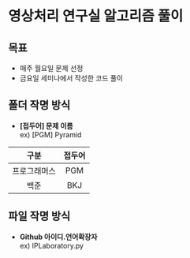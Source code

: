 # 영상처리 연구실 알고리즘 풀이

## 목표
- 매주 월요일 문제 선정
- 금요일 세미나에서 작성한 코드 풀이 

## 폴더 작명 방식
- **[접두어] 문제 이름**  
ex) [PGM] Pyramid

|구분|접두어|
|:--:|:--:|
|프로그래머스|PGM|
|백준|BKJ|

## 파일 작명 방식
- **Github 아이디.언어확장자**  
ex) IPLaboratory.py
